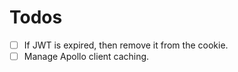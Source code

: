 # Todos

- [ ] If JWT is expired, then remove it from the cookie.
- [ ] Manage Apollo client caching.

